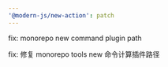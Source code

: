 ```yaml
---
'@modern-js/new-action': patch
---
```


fix: monorepo new command plugin path

fix: 修复 monorepo tools new 命令计算插件路径

